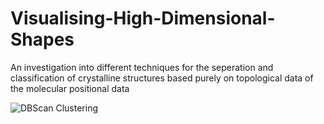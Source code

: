 # Visualising-High-Dimensional-Shapes
An investigation into different techniques for the seperation and classification of crystalline structures based purely on topological data of the molecular positional data

![DBScan Clustering](https://imgur.com/a/lhynljn)